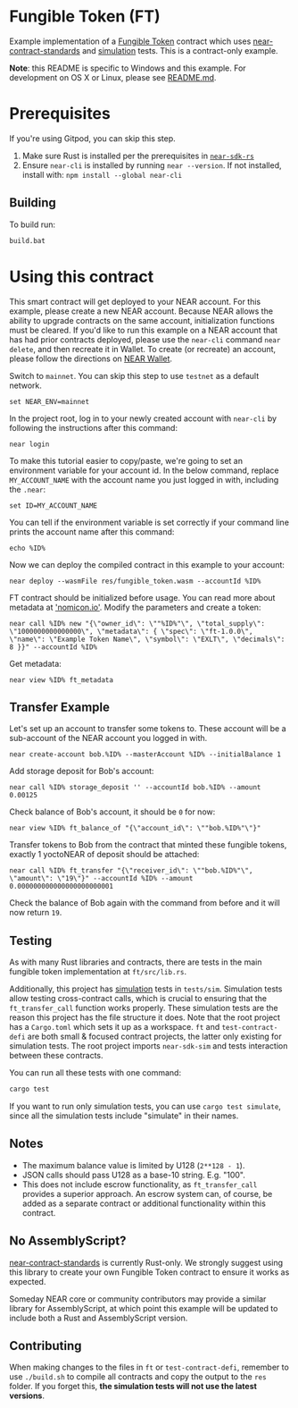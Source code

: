 Fungible Token (FT)
===================

Example implementation of a [Fungible Token] contract which uses [near-contract-standards] and [simulation] tests. This is a contract-only example.

**Note**: this README is specific to Windows and this example. For development on OS X or Linux, please see [README.md](README.md).

  [Fungible Token]: https://nomicon.io/Standards/Tokens/FungibleTokenCore.html
  [near-contract-standards]: https://github.com/near/near-sdk-rs/tree/master/near-contract-standards
  [simulation]: https://github.com/near/near-sdk-rs/tree/master/near-sdk-sim

Prerequisites
=============

If you're using Gitpod, you can skip this step.

1. Make sure Rust is installed per the prerequisites in [`near-sdk-rs`](https://github.com/near/near-sdk-rs#pre-requisites)
2. Ensure `near-cli` is installed by running `near --version`. If not installed, install with: `npm install --global near-cli`

## Building

To build run:
```bash
build.bat
```

Using this contract
===================

This smart contract will get deployed to your NEAR account. For this example, please create a new NEAR account. Because NEAR allows the ability to upgrade contracts on the same account, initialization functions must be cleared. If you'd like to run this example on a NEAR account that has had prior contracts deployed, please use the `near-cli` command `near delete`, and then recreate it in Wallet. To create (or recreate) an account, please follow the directions on [NEAR Wallet](https://wallet.near.org/).

Switch to `mainnet`. You can skip this step to use `testnet` as a default network.

    set NEAR_ENV=mainnet

In the project root, log in to your newly created account  with `near-cli` by following the instructions after this command:

    near login

To make this tutorial easier to copy/paste, we're going to set an environment variable for your account id. In the below command, replace `MY_ACCOUNT_NAME` with the account name you just logged in with, including the `.near`:

    set ID=MY_ACCOUNT_NAME

You can tell if the environment variable is set correctly if your command line prints the account name after this command:

    echo %ID%

Now we can deploy the compiled contract in this example to your account:

    near deploy --wasmFile res/fungible_token.wasm --accountId %ID%

FT contract should be initialized before usage. You can read more about metadata at ['nomicon.io'](https://nomicon.io/Standards/FungibleToken/Metadata.html#reference-level-explanation). Modify the parameters and create a token:

    near call %ID% new "{\"owner_id\": \""%ID%"\", \"total_supply\": \"1000000000000000\", \"metadata\": { \"spec\": \"ft-1.0.0\", \"name\": \"Example Token Name\", \"symbol\": \"EXLT\", \"decimals\": 8 }}" --accountId %ID%

Get metadata:

    near view %ID% ft_metadata


Transfer Example
---------------

Let's set up an account to transfer some tokens to. These account will be a sub-account of the NEAR account you logged in with.

    near create-account bob.%ID% --masterAccount %ID% --initialBalance 1

Add storage deposit for Bob's account:

    near call %ID% storage_deposit '' --accountId bob.%ID% --amount 0.00125

Check balance of Bob's account, it should be `0` for now:

    near view %ID% ft_balance_of "{\"account_id\": \""bob.%ID%"\"}"

Transfer tokens to Bob from the contract that minted these fungible tokens, exactly 1 yoctoNEAR of deposit should be attached:

    near call %ID% ft_transfer "{\"receiver_id\": \""bob.%ID%"\", \"amount\": \"19\"}" --accountId %ID% --amount 0.000000000000000000000001


Check the balance of Bob again with the command from before and it will now return `19`.

## Testing

As with many Rust libraries and contracts, there are tests in the main fungible token implementation at `ft/src/lib.rs`.

Additionally, this project has [simulation] tests in `tests/sim`. Simulation tests allow testing cross-contract calls, which is crucial to ensuring that the `ft_transfer_call` function works properly. These simulation tests are the reason this project has the file structure it does. Note that the root project has a `Cargo.toml` which sets it up as a workspace. `ft` and `test-contract-defi` are both small & focused contract projects, the latter only existing for simulation tests. The root project imports `near-sdk-sim` and tests interaction between these contracts.

You can run all these tests with one command:

```bash
cargo test
```

If you want to run only simulation tests, you can use `cargo test simulate`, since all the simulation tests include "simulate" in their names.


## Notes

 - The maximum balance value is limited by U128 (`2**128 - 1`).
 - JSON calls should pass U128 as a base-10 string. E.g. "100".
 - This does not include escrow functionality, as `ft_transfer_call` provides a superior approach. An escrow system can, of course, be added as a separate contract or additional functionality within this contract.

## No AssemblyScript?

[near-contract-standards] is currently Rust-only. We strongly suggest using this library to create your own Fungible Token contract to ensure it works as expected.

Someday NEAR core or community contributors may provide a similar library for AssemblyScript, at which point this example will be updated to include both a Rust and AssemblyScript version.

## Contributing

When making changes to the files in `ft` or `test-contract-defi`, remember to use `./build.sh` to compile all contracts and copy the output to the `res` folder. If you forget this, **the simulation tests will not use the latest versions**.
